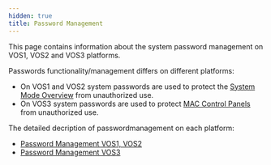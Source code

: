 ```yaml
---
hidden: true
title: Password Management
---
```


This page contains information about the system password management on VOS1, VOS2 and VOS3 platforms.

Passwords functionality/management differs on different platforms:

- On VOS1 and VOS2 system passwords are used to protect the <a href="pg_sysmode_overview.md">System Mode Overview</a> from unauthorized use.
- On VOS3 system passwords are used to protect <a href="pg_mac_users_guide.md#sec_mac_mcp">MAC Control Panels</a> from unauthorized use.

The detailed decription of passwordmanagement on each platform:

- <a href="pg_password_management_vos1_vos2.md">Password Management VOS1, VOS2</a>
- <a href="pg_password_management_vos3.md">Password Management VOS3</a>
